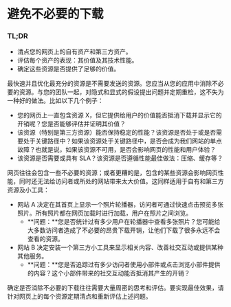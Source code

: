 # 避免不必要的下载

### TL;DR

- 清点您的网页上的自有资产和第三方资产。
- 评估每个资产的表现：其价值及其技术性能。
- 确定这些资源是否提供了足够的价值。

最快速并且优化最充分的资源是不需要发送的资源。您应当从您的应用中消除不必要的资源。与您的团队一起，对隐式和显式的假设提出问题并定期重检，这不失为一种好的做法。比如以下几个例子：

- 您的网页上一直包含资源 X，但它提供给用户的价值能否抵消下载并显示它的开销呢？您是否能够评估并证明其价值？
- 该资源（特别是第三方资源）能否保持稳定的性能？该资源是否处于或是否需要处于关键路径中？如果该资源处于关键路径中，是否会成为我们网站的单点故障？也就是说，如果该资源不可用，是否会影响网页的性能和用户体验？
- 该资源是否需要或具有 SLA？该资源是否遵循性能最佳做法：压缩、缓存等？

网页往往会包含一些不必要的资源；或者更糟的是，包含的某些资源会影响网页性能，同时还无法给访问者或所处的网站带来太大价值。这同样适用于自有和第三方资源及小工具：

- 网站 A 决定在其首页上显示一个照片轮播器，访问者可通过快速点击预览多张照片。所有照片都在网页加载时进行加载，用户在照片之间浏览。
  - **问题：**您是否统计过有多少用户在轮播器中查看多张照片？您可能给大多数访问者造成了不必要的昂贵下载开销，让他们下载了很多永远不会查看的资源。
- 网站 B 决定安装一个第三方小工具来显示相关内容、改善社交互动或提供某种其他服务。
  - **问题：**您是否追踪过有多少访问者使用小部件或点击浏览小部件提供的内容？这个小部件带来的社交互动能否抵消其产生的开销？

确定是否消除不必要的下载往往需要大量周密的思考和评估。要实现最佳效果，请针对网页上的每个资源定期清点和重新评估上述问题。